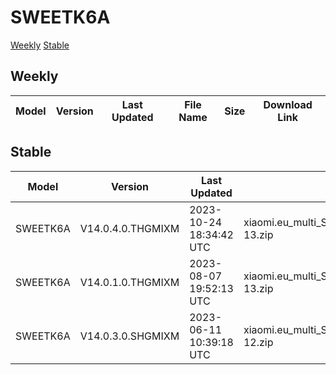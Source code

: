 # SWEETK6A
[Weekly](#Weekly)  [Stable](#Stable)
## Weekly
| Model | Version | Last Updated | File Name | Size | Download Link |
| ---- | ---- | ---- | ---- | ---- | ---- |
## Stable
| Model | Version | Last Updated | File Name | Size | Download Link |
| ---- | ---- | ---- | ---- | ---- | ---- |
| SWEETK6A | V14.0.4.0.THGMIXM | 2023-10-24 18:34:42 UTC | xiaomi.eu_multi_SWEETK6A_V14.0.4.0.THGMIXM_v14-13.zip | 4.3 GB | [SourceForge](https://sourceforge.net/projects/xiaomi-eu-multilang-miui-roms/files/xiaomi.eu/MIUI-STABLE-RELEASES/MIUIv14/xiaomi.eu_multi_SWEETK6A_V14.0.4.0.THGMIXM_v14-13.zip/download) |
| SWEETK6A | V14.0.1.0.THGMIXM | 2023-08-07 19:52:13 UTC | xiaomi.eu_multi_SWEETK6A_V14.0.1.0.THGMIXM_v14-13.zip | 4.2 GB | [SourceForge](https://sourceforge.net/projects/xiaomi-eu-multilang-miui-roms/files/xiaomi.eu/MIUI-STABLE-RELEASES/MIUIv14/xiaomi.eu_multi_SWEETK6A_V14.0.1.0.THGMIXM_v14-13.zip/download) |
| SWEETK6A | V14.0.3.0.SHGMIXM | 2023-06-11 10:39:18 UTC | xiaomi.eu_multi_SWEETK6A_V14.0.3.0.SHGMIXM_v14-12.zip | 4.0 GB | [SourceForge](https://sourceforge.net/projects/xiaomi-eu-multilang-miui-roms/files/xiaomi.eu/MIUI-STABLE-RELEASES/MIUIv14/xiaomi.eu_multi_SWEETK6A_V14.0.3.0.SHGMIXM_v14-12.zip/download) |
